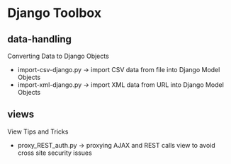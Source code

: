 Django Toolbox
====================

data-handling 
---------------------
Converting Data to Django Objects
* import-csv-django.py -> import CSV data from file into Django Model Objects
* import-xml-django.py -> import XML data from URL into Django Model Objects

views
---------------------
View Tips and Tricks
* proxy_REST_auth.py -> proxying AJAX and REST calls view to avoid cross site security issues
